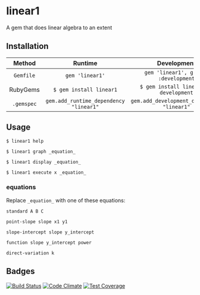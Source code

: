 # linear1
A gem that does linear algebra to an extent
## Installation

|Method|Runtime|Development|
|:----:|:-----:|:---------:|
|`Gemfile`|`gem 'linear1'`| `gem 'linear1', group: :development`|
|RubyGems|`$ gem install linear1`    |   `$ gem install linear1 --development`    |
|`.gemspec`|`gem.add_runtime_dependency "linear1"`|`gem.add_development_dependency "linear1"`  |

## Usage
`$ linear1 help`

`$ linear1 graph _equation_`

`$ linear1 display _equation_`

`$ linear1 execute x _equation_`

### equations
Replace `_equation_` with one of these equations:

`standard A B C`

`point-slope slope x1 y1`

`slope-intercept slope y_intercept`

`function slope y_intercept power`

`direct-variation k`

## Badges
[![Build Status](https://travis-ci.org/Zrp200/linear1.svg?branch=master)](https://travis-ci.org/Zrp200/linear1)
[![Code Climate](https://codeclimate.com/github/Zrp200/linear1/badges/gpa.svg)](https://codeclimate.com/github/Zrp200/linear1)
[![Test Coverage](https://codeclimate.com/github/Zrp200/linear1/badges/coverage.svg)](https://codeclimate.com/github/Zrp200/linear1)
